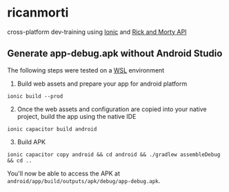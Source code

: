 # ricanmorti

cross-platform dev-training using [Ionic](https://ionicframework.com/docs/) and [Rick and Morty API](https://rickandmortyapi.com/documentation/)

## Generate app-debug.apk without Android Studio

The following steps were tested on a [WSL](https://docs.microsoft.com/en-us/windows/wsl/install-win10) environment

1. Build web assets and prepare your app for android platform

```
ionic build --prod
```

2. Once the web assets and configuration are copied into your native project, build the app using the native IDE

```
ionic capacitor build android
```

3. Build APK

```
ionic capacitor copy android && cd android && ./gradlew assembleDebug && cd ..
```

You'll now be able to access the APK at `android/app/build/outputs/apk/debug/app-debug.apk`.
